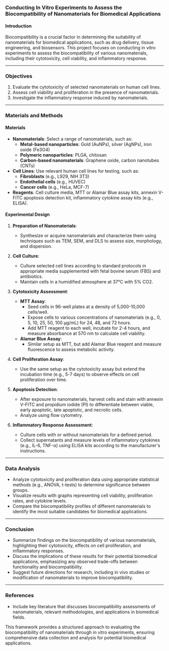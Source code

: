 ### Conducting In Vitro Experiments to Assess the Biocompatibility of Nanomaterials for Biomedical Applications

#### Introduction
Biocompatibility is a crucial factor in determining the suitability of nanomaterials for biomedical applications, such as drug delivery, tissue engineering, and biosensors. This project focuses on conducting in vitro experiments to assess the biocompatibility of various nanomaterials, including their cytotoxicity, cell viability, and inflammatory response.

---

### Objectives
1. Evaluate the cytotoxicity of selected nanomaterials on human cell lines.
2. Assess cell viability and proliferation in the presence of nanomaterials.
3. Investigate the inflammatory response induced by nanomaterials.

---

### Materials and Methods

#### Materials
- **Nanomaterials**: Select a range of nanomaterials, such as:
  - **Metal-based nanoparticles**: Gold (AuNPs), silver (AgNPs), iron oxide (Fe3O4)
  - **Polymeric nanoparticles**: PLGA, chitosan
  - **Carbon-based nanomaterials**: Graphene oxide, carbon nanotubes (CNTs)
- **Cell Lines**: Use relevant human cell lines for testing, such as:
  - **Fibroblasts** (e.g., L929, NIH 3T3)
  - **Endothelial cells** (e.g., HUVEC)
  - **Cancer cells** (e.g., HeLa, MCF-7)
- **Reagents**: Cell culture media, MTT or Alamar Blue assay kits, annexin V-FITC apoptosis detection kit, inflammatory cytokine assay kits (e.g., ELISA).

#### Experimental Design

1. **Preparation of Nanomaterials**:
   - Synthesize or acquire nanomaterials and characterize them using techniques such as TEM, SEM, and DLS to assess size, morphology, and dispersion.

2. **Cell Culture**:
   - Culture selected cell lines according to standard protocols in appropriate media supplemented with fetal bovine serum (FBS) and antibiotics.
   - Maintain cells in a humidified atmosphere at 37°C with 5% CO2.

3. **Cytotoxicity Assessment**:
   - **MTT Assay**:
     - Seed cells in 96-well plates at a density of 5,000-10,000 cells/well.
     - Expose cells to various concentrations of nanomaterials (e.g., 0, 5, 10, 25, 50, 100 µg/mL) for 24, 48, and 72 hours.
     - Add MTT reagent to each well, incubate for 2-4 hours, and measure absorbance at 570 nm to calculate cell viability.
   - **Alamar Blue Assay**:
     - Similar setup as MTT, but add Alamar Blue reagent and measure fluorescence to assess metabolic activity.

4. **Cell Proliferation Assay**:
   - Use the same setup as the cytotoxicity assay but extend the incubation time (e.g., 5-7 days) to observe effects on cell proliferation over time.

5. **Apoptosis Detection**:
   - After exposure to nanomaterials, harvest cells and stain with annexin V-FITC and propidium iodide (PI) to differentiate between viable, early apoptotic, late apoptotic, and necrotic cells.
   - Analyze using flow cytometry.

6. **Inflammatory Response Assessment**:
   - Culture cells with or without nanomaterials for a defined period.
   - Collect supernatants and measure levels of inflammatory cytokines (e.g., IL-6, TNF-α) using ELISA kits according to the manufacturer's instructions.

---

### Data Analysis
- Analyze cytotoxicity and proliferation data using appropriate statistical methods (e.g., ANOVA, t-tests) to determine significance between groups.
- Visualize results with graphs representing cell viability, proliferation rates, and cytokine levels.
- Compare the biocompatibility profiles of different nanomaterials to identify the most suitable candidates for biomedical applications.

---

### Conclusion
- Summarize findings on the biocompatibility of various nanomaterials, highlighting their cytotoxicity, effects on cell proliferation, and inflammatory responses.
- Discuss the implications of these results for their potential biomedical applications, emphasizing any observed trade-offs between functionality and biocompatibility.
- Suggest future directions for research, including in vivo studies or modification of nanomaterials to improve biocompatibility.

---

### References
- Include key literature that discusses biocompatibility assessments of nanomaterials, relevant methodologies, and applications in biomedical fields.

This framework provides a structured approach to evaluating the biocompatibility of nanomaterials through in vitro experiments, ensuring comprehensive data collection and analysis for potential biomedical applications.